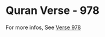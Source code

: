 # Quran Verse - 978 

For more infos, See [Verse 978](https://www.quranbookk.com/quran/search?q=978)